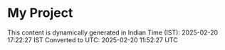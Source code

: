 # My Project

This content is dynamically generated in Indian Time (IST): 2025-02-20 17:22:27 IST
Converted to UTC: 2025-02-20 11:52:27 UTC
